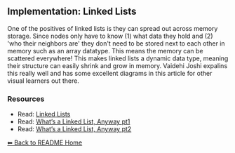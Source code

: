 ## Implementation: Linked Lists

One of the positives of linked lists is they can spread out across memory storage. Since nodes only have to know (1) what data they hold and (2) 'who their neighbors are' they don't need to be stored next to each other in memory such as an array datatype. This means the memory can be scattered everywhere! This makes linked lists a dynamic data type, meaning their structure can easily shrink and grow in memory. Vaidehi Joshi expalins this really well and has some excellent diagrams in this article for other visual learners out there.  

### Resources

- Read: [Linked Lists](https://codefellows.github.io/common_curriculum/data_structures_and_algorithms/Code_401/class-05/resources/singly_linked_list.html)
- Read: [What’s a Linked List, Anyway pt1](https://medium.com/basecs/whats-a-linked-list-anyway-part-1-d8b7e6508b9d)
- Read: [What’s a Linked List, Anyway pt2](https://medium.com/basecs/whats-a-linked-list-anyway-part-2-131d96f71996)

[⬅ Back to README Home](README.md)
